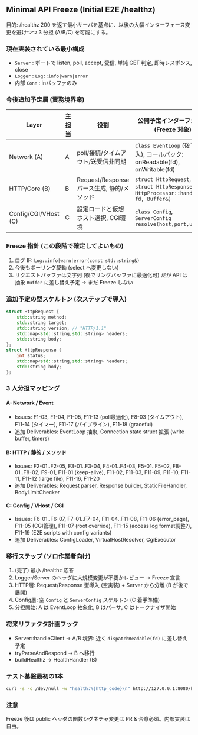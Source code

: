 ## Minimal API Freeze (Initial E2E /healthz)

目的: /healthz 200 を返す最小サーバを基点に、以後の大幅インターフェース変更を避けつつ 3 分担 (A/B/C) を可能にする。

### 現在実装されている最小構成
- `Server` : ポートで listen, poll, accept, 受信, 単純 GET 判定, 即時レスポンス, close
- `Logger` : `Log::info|warn|error`
- 内部 `Conn` : inバッファのみ

### 今後追加予定層 (責務境界案)
| Layer | 主担当 | 役割 | 公開予定インターフェース (Freeze 対象) |
|-------|--------|------|-------------------------------------------|
| Network (A) | A | poll/接続/タイムアウト/送受信非同期 | `class EventLoop` (後で導入), コールバック: onReadable(fd), onWritable(fd) |
| HTTP/Core (B) | B | Request/Response パース生成, 静的/メソッド | `struct HttpRequest`, `struct HttpResponse`, `int HttpProcessor::handle(int fd, Buffer&)` |
| Config/CGI/VHost (C) | C | 設定ロードと仮想ホスト選択, CGI環境 | `class Config`, `ServerConfig resolve(host,port,uri)` |

### Freeze 指針 (この段階で確定してよいもの)
1. ログ IF: `Log::info|warn|error(const std::string&)`
2. 今後もポーリング駆動 (select へ変更しない)
3. リクエストバッファは文字列 (後でリングバッファに最適化可) だが API は抽象 `Buffer` に差し替え予定 → まだ Freeze しない

### 追加予定の型スケルトン (次ステップで導入)
```cpp
struct HttpRequest {
    std::string method;
    std::string target;
    std::string version; // "HTTP/1.1"
    std::map<std::string,std::string> headers;
    std::string body;
};
struct HttpResponse {
    int status;
    std::map<std::string,std::string> headers;
    std::string body;
};
```

### 3 人分担マッピング
#### A: Network / Event
- Issues: F1-03, F1-04, F1-05, F11-13 (poll最適化), F8-03 (タイムアウト), F11-14 (タイマー), F11-17 (パイプライン), F11-18 (graceful)
- 追加 Deliverables: EventLoop 抽象, Connection state struct 拡張 (write buffer, timers)

#### B: HTTP / 静的 / メソッド
- Issues: F2-01..F2-05, F3-01..F3-04, F4-01..F4-03, F5-01..F5-02, F8-01..F8-02, F9-01, F11-01 (keep-alive), F11-02, F11-03, F11-09, F11-10, F11-11, F11-12 (large file), F11-16, F11-20
- 追加 Deliverables: Request parser, Response builder, StaticFileHandler, BodyLimitChecker

#### C: Config / VHost / CGI
- Issues: F6-01..F6-07, F7-01..F7-04, F11-04..F11-08, F11-06 (error_page), F11-05 (CGI管理), F11-07 (root override), F11-15 (access log format調整?), F11-19 (E2E scripts with config variants)
- 追加 Deliverables: ConfigLoader, VirtualHostResolver, CgiExecutor

### 移行ステップ (ソロ作業者向け)
1. (完了) 最小 /healthz 応答
2. Logger/Server のヘッダに大規模変更が不要かレビュー → Freeze 宣言
3. HTTP層: Request/Response 型導入 (空実装) + Server から分離 (B が後で展開)
4. Config層: 空 `Config` と `ServerConfig` スケルトン (C 着手準備)
5. 分担開始: A は EventLoop 抽象化, B はパーサ, C はトークナイザ開始

### 将来リファクタ計画フック
- Server::handleClient → A/B 境界: 近く `dispatchReadable(fd)` に差し替え予定
- tryParseAndRespond → B へ移行
- buildHealthz → HealthHandler (B)

### テスト基盤最初の1本
```bash
curl -s -o /dev/null -w "health:%{http_code}\n" http://127.0.0.1:8080/healthz
```

### 注意
Freeze 後は public ヘッダの関数シグネチャ変更は PR & 合意必須。内部実装は自由。
